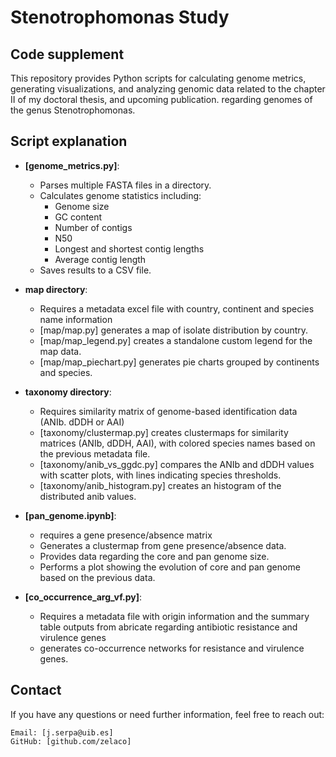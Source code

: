 # Stenotrophomonas Study

## Code supplement

This repository provides Python scripts for calculating genome metrics, generating visualizations, and analyzing genomic data related to the chapter II of my doctoral thesis, and upcoming publication. regarding genomes of the genus Stenotrophomonas.

## Script explanation
- **[genome_metrics.py]**:
    - Parses multiple FASTA files in a directory.
    - Calculates genome statistics including:
        - Genome size
        - GC content
        - Number of contigs
        - N50
        - Longest and shortest contig lengths
        - Average contig length
    - Saves results to a CSV file.

- **map directory**:
  - Requires a metadata excel file with country, continent and species name information
  - [map/map.py] generates a map of isolate distribution by country.
  - [map/map_legend.py] creates a standalone custom legend for the map data.
  - [map/map_piechart.py] generates pie charts grouped by continents and species.

- **taxonomy directory**:
  - Requires similarity matrix of genome-based identification data (ANIb. dDDH or AAI)
  - [taxonomy/clustermap.py] creates clustermaps for similarity matrices (ANIb, dDDH, AAI), with colored species names based on the previous metadata file.
  - [taxonomy/anib_vs_ggdc.py] compares the ANIb and dDDH values with scatter plots, with lines indicating species thresholds.
  - [taxonomy/anib_histogram.py] creates an histogram of the distributed anib values.

- **[pan_genome.ipynb]**:
  - requires a gene presence/absence matrix 
  - Generates a clustermap from gene presence/absence data.
  - Provides data regarding the core and pan genome size.
  - Performs a plot showing the evolution of core and pan genome based on the previous data.

- **[co_occurrence_arg_vf.py]**:
  - Requires a metadata file with origin information and the summary table outputs from abricate regarding antibiotic resistance and virulence genes
  - generates co-occurrence networks for resistance and virulence genes.

## Contact

If you have any questions or need further information, feel free to reach out:

    Email: [j.serpa@uib.es]
    GitHub: [github.com/zelaco]
